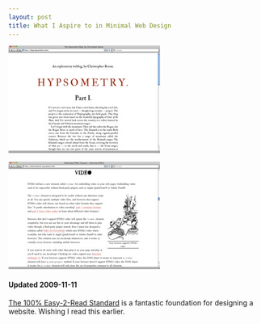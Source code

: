 ```yaml
---
layout: post
title: What I Aspire to in Minimal Web Design
---
```


[![The Hypsometry Blog&comma; by Christopher Boone ](/images/posts/2009-11-10-what-i-aspire-to-in-minimal-web-design/hypsometry.jpg)](http://blog.hypsometry.com/)

[![Dive Into HTML5 ](/images/posts/2009-11-10-what-i-aspire-to-in-minimal-web-design/diveintohtml5.jpg)](http://diveintohtml5.org/)

#### Updated 2009-11-11

[The 100% Easy-2-Read Standard](http://informationarchitects.jp/100e2r/) is a fantastic foundation for designing a website. Wishing I read this earlier.

